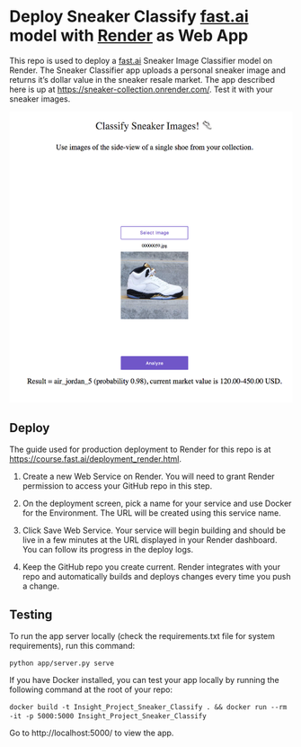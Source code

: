 # Deploy Sneaker Classify [fast.ai](https://www.fast.ai) model with [Render](https://render.com) as Web App 


This repo is used to deploy a [fast.ai](https://github.com/fastai/fastai) Sneaker Image Classifier model on Render. The Sneaker Classifier app uploads a personal sneaker image and returns it’s dollar value in the sneaker resale market. The app described here is up at https://sneaker-collection.onrender.com/. Test it with your sneaker images.


![picture](img/Sneaker_classify_screenshot2.png)


## Deploy

The guide used for production deployment to Render for this repo is at https://course.fast.ai/deployment_render.html.

1. Create a new Web Service on Render. You will need to grant Render permission to access your GitHub repo in this step.

2. On the deployment screen, pick a name for your service and use Docker for the Environment. The URL will be created using this service name.

3. Click Save Web Service. Your service will begin building and should be live in a few minutes at the URL displayed in your Render dashboard. You can follow its progress in the deploy logs.

4. Keep the GitHub repo you create current. Render integrates with your repo and automatically builds and deploys changes every time you push a change.

## Testing

To run the app server locally (check the requirements.txt file for system requirements), run this command:

```
python app/server.py serve
```

If you have Docker installed, you can test your app locally by running the following command at the root of your repo:

```
docker build -t Insight_Project_Sneaker_Classify . && docker run --rm -it -p 5000:5000 Insight_Project_Sneaker_Classify

```

Go to http://localhost:5000/ to view the app.
